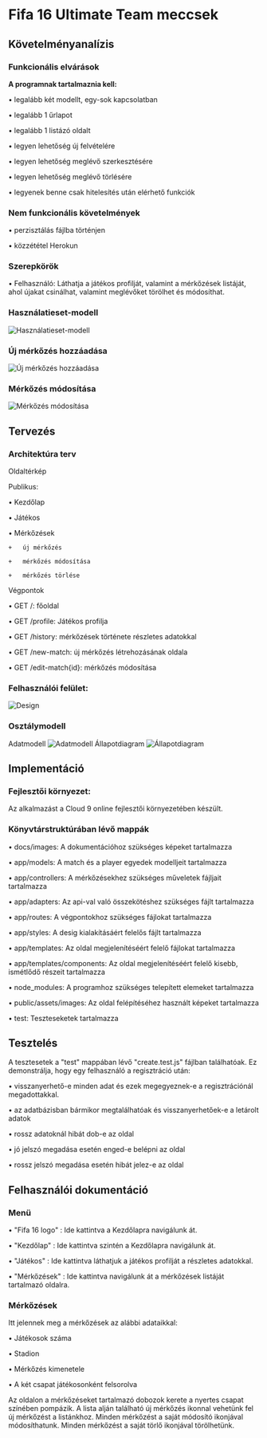 # Fifa 16 Ultimate Team meccsek

## Követelményanalízis

### Funkcionális elvárások
**A programnak tartalmaznia kell:**

•	legalább két modellt, egy-sok kapcsolatban

•	legalább 1 űrlapot

•	legalább 1 listázó oldalt

•	legyen lehetőség új felvételére

•	legyen lehetőség meglévő szerkesztésére

•	legyen lehetőség meglévő törlésére

•	legyenek benne csak hitelesítés után elérhető funkciók

### Nem funkcionális követelmények
•	perzisztálás fájlba történjen

•	közzététel Herokun

### Szerepkörök

•	Felhasználó: Láthatja a játékos profilját, valamint a mérkőzések listáját, ahol újakat csinálhat, valamint meglévőket törölhet és módosíthat.

### Használatieset-modell
![Használatieset-modell](docs/images/hasznalatesetidiagramm.png)

### Új mérkőzés hozzáadása
![Új mérkőzés hozzáadása](docs/images/meccshozzaadasa.png)

### Mérkőzés módosítása
![Mérkőzés módosítása](docs/images/meccsmodositasa.png)

## Tervezés

### Architektúra terv

Oldaltérkép

  Publikus:
  
  •	Kezdőlap
  
  •	Játékos
  
  •	Mérkőzések
  
    +	új mérkőzés
    
    +	mérkőzés módosítása
    
    +	mérkőzés törlése

Végpontok

•	GET /: főoldal

•	GET /profile: Játékos profilja

• GET /history: mérkőzések története részletes adatokkal

•	GET /new-match: új mérkőzés létrehozásának oldala

•	GET /edit-match{id}: mérkőzés módosítása

### Felhasználói felület:
![Design](docs/images/design.jpg)

### Osztálymodell
  Adatmodell
    ![Adatmodell](docs/images/adatmodell.png)
  Állapotdiagram
    ![Állapotdiagram](docs/images/allapotdiagramm.png)

## Implementáció

### Fejlesztői környezet:
Az alkalmazást a Cloud 9 online fejlesztői környezetében készült.

### Könyvtárstruktúrában lévő mappák
•	docs/images: A dokumentációhoz szükséges képeket tartalmazza

•	app/models: A match és a player egyedek modelljeit tartalmazza

•	app/controllers: A mérkőzésekhez szükséges műveletek fájljait tartalmazza

•	app/adapters: Az api-val való összekötéshez szükséges fájlt tartalmazza

•	app/routes: A végpontokhoz szükséges fájlokat tartalmazza

•	app/styles: A desig kialakításáért felelős fájlt tartalmazza

•	app/templates: Az oldal megjelenítéséért felelő fájlokat tartalmazza

•	app/templates/components: Az oldal megjelenítéséért felelő kisebb, ismétlődő részeit tartalmazza

•	node_modules: A programhoz szükséges telepített elemeket tartalmazza

•	public/assets/images: Az oldal felépítéséhez használt képeket tartalmazza

•	test: Teszteseketek tartalmazza

## Tesztelés

A tesztesetek a "test" mappában lévő "create.test.js" fájlban találhatóak.
Ez demonstrálja, hogy egy felhasználó a regisztráció után:

•	visszanyerhető-e minden adat és ezek megegyeznek-e a regisztrációnál megadottakkal.

•	az adatbázisban bármikor megtalálhatóak és visszanyerhetőek-e a letárolt adatok

•	rossz adatoknál hibát dob-e az oldal

•	jó jelszó megadása esetén enged-e belépni az oldal

•	rossz jelszó megadása esetén hibát jelez-e az oldal

## Felhasználói dokumentáció
### Menü
•	"Fifa 16 logo" : Ide kattintva a Kezdőlapra navigálunk át.

•	"Kezdőlap" : Ide kattintva szintén a Kezdőlapra navigálunk át.

•	"Játékos" : Ide kattintva láthatjuk a játékos profilját a részletes adatokkal.

•	"Mérkőzések" : Ide kattintva navigálunk át a mérkőzések listáját tartalmazó oldalra.

### Mérkőzések
Itt jelennek meg a mérkőzések az alábbi adataikkal:

•	Játékosok száma

•	Stadion

•   Mérkőzés kimenetele

•	A két csapat játékosonként felsorolva

Az oldalon a mérkőzéseket tartalmazó dobozok kerete a nyertes csapat színében pompázik.
A lista alján található új mérkőzés ikonnal vehetünk fel új mérkőzést a listánkhoz.
Minden mérkőzést a saját módosító ikonjával módosíthatunk.
Minden mérkőzést a saját törlő ikonjával törölhetünk.